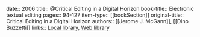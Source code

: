 date:: 2006
title:: @Critical Editing in a Digital Horizon
book-title:: Electronic textual editing
pages:: 94-127
item-type:: [[bookSection]]
original-title:: Critical Editing in a Digital Horizon
authors:: [[Jerome J. McGann]], [[Dino Buzzetti]]
links:: [Local library](zotero://select/groups/2386895/items/GD92N9IF), [Web library](https://www.zotero.org/groups/2386895/items/GD92N9IF)
